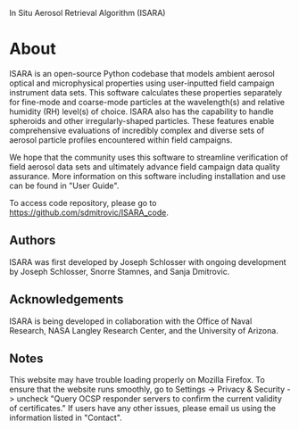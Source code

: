 In Situ Aerosol Retrieval Algorithm (ISARA)

# About  

ISARA is an open-source Python codebase that models ambient aerosol optical and microphysical properties using user-inputted field campaign instrument data sets. 
This software calculates these properties separately for fine-mode and coarse-mode particles at the wavelength(s) and relative humidity (RH) level(s) of choice. 
ISARA also has the capability to handle spheroids and other irregularly-shaped particles. These features enable comprehensive evaluations of incredibly complex 
and diverse sets of aerosol particle profiles encountered within field campaigns. 

We hope that the community uses this software to streamline verification of field aerosol data sets and ultimately advance field campaign data quality assurance. 
More information on this software including installation and use can be found in "User Guide". 

To access code repository, please go to https://github.com/sdmitrovic/ISARA_code. 

## Authors

ISARA was first developed by Joseph Schlosser with ongoing development by Joseph Schlosser, Snorre Stamnes, and Sanja Dmitrovic. 

## Acknowledgements

ISARA is being developed in collaboration with the Office of Naval Research, NASA Langley Research Center, and the University of Arizona.

## Notes

This website may have trouble loading properly on Mozilla Firefox. To ensure that the website runs smoothly, go to Settings -> Privacy & Security -> uncheck
"Query OCSP responder servers to confirm the current validity of certificates." If users have any other issues, please email us using the information listed
in "Contact".


